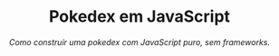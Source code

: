 <h1 align="center">
 Pokedex em JavaScript
</h1>

<h6 align="center">Como construir uma pokedex com JavaScript puro, sem frameworks.</h6>
</br>


